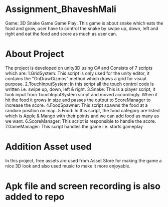 # Assignment_BhaveshMali
Game: 3D Snake Game
Game Play: This game is about snake which eats the food and grow, user have to control the snake by swipe up, down, left and right and eat the food and score as much as user can.

# About Project
The project is developed on unity3D using C# and Consists of 7 scripts which are:
1.GridSystem: This script is only used for the unity editor, it contains the "OnDrawGizmos" method which draws a grid for visual purpose.
2.TouchInputSystem: In this script all the touch control code is written i.e. swipe up, down, left & right.
3.Snake: This is a player script, it took input from TouchInputSystem script and moved accordingly. When it hit the food it grows in size and passes the output to ScoreManager to increase the score.
4.FoodSpawner: This script spawns the food at a random position on map.
5.Food: In this script, the food category are listed which is Apple & Mango with their points and we can add food as many as we want.
6.ScoreManager: This script is responsible to handle the score.
7.GameManager: This script handles the game i.e. starts gameplay

# Addition Asset used
In this project, free assets are used from Asset Store for making the game a nice 3D look and also used music to make it more enjoyable.

# Apk file and screen recording is also added to repo
